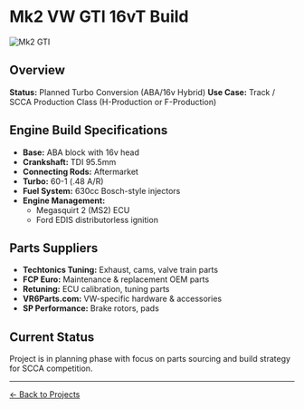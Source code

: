 # Mk2 VW GTI 16vT Build

![Mk2 GTI](../assets/images/mk2.jpg)

## Overview
**Status:** Planned Turbo Conversion (ABA/16v Hybrid)
**Use Case:** Track / SCCA Production Class (H-Production or F-Production)

## Engine Build Specifications
- **Base:** ABA block with 16v head
- **Crankshaft:** TDI 95.5mm
- **Connecting Rods:** Aftermarket
- **Turbo:** 60-1 (.48 A/R)
- **Fuel System:** 630cc Bosch-style injectors
- **Engine Management:** 
  - Megasquirt 2 (MS2) ECU
  - Ford EDIS distributorless ignition

## Parts Suppliers
- **Techtonics Tuning:** Exhaust, cams, valve train parts
- **FCP Euro:** Maintenance & replacement OEM parts
- **Retuning:** ECU calibration, tuning parts
- **VR6Parts.com:** VW-specific hardware & accessories
- **SP Performance:** Brake rotors, pads

## Current Status
Project is in planning phase with focus on parts sourcing and build strategy for SCCA competition.

---
[← Back to Projects](../index.md)